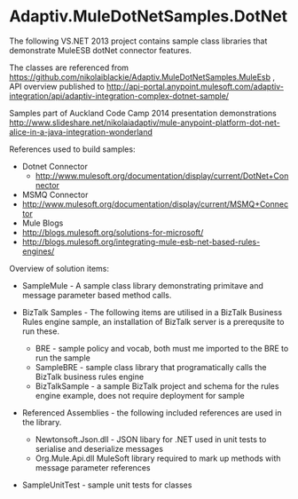 Adaptiv.MuleDotNetSamples.DotNet
================================
The following VS.NET 2013 project contains sample class libraries that demonstrate MuleESB dotNet connector features.

The classes are referenced from https://github.com/nikolaiblackie/Adaptiv.MuleDotNetSamples.MuleEsb , API overview published to http://api-portal.anypoint.mulesoft.com/adaptiv-integration/api/adaptiv-integration-complex-dotnet-sample/

Samples part of Auckland Code Camp 2014 presentation demonstrations  http://www.slideshare.net/nikolaiadaptiv/mule-anypoint-platform-dot-net-alice-in-a-java-integration-wonderland

References used to build samples:
* Dotnet Connector
  * http://www.mulesoft.org/documentation/display/current/DotNet+Connector 
* MSMQ Connector
 * http://www.mulesoft.org/documentation/display/current/MSMQ+Connector 
* Mule Blogs
 * http://blogs.mulesoft.org/solutions-for-microsoft/ 
 * http://blogs.mulesoft.org/integrating-mule-esb-net-based-rules-engines/ 

Overview of solution items:
* SampleMule - A sample class library demonstrating primitave and message parameter based method calls.

* BizTalk Samples - The following items are utilised in a BizTalk Business Rules engine sample, an installation of BizTalk server is a prerequsite to run these. 
  * BRE	- sample policy and vocab, both must me imported to the BRE to run the sample
  * SampleBRE	- sample class library that programatically calls the BizTalk business rules engine
  * BizTalkSample	- a sample BizTalk project and schema for the rules engine example, does not require deployment for sample

* Referenced Assemblies - the following included references are used in the library.
  * Newtonsoft.Json.dll	- JSON libary for .NET used in unit tests to serialise and deserialize messages
  * Org.Mule.Api.dll	MuleSoft library required to mark up methods with message parameter references

* SampleUnitTest - sample unit tests for classes
